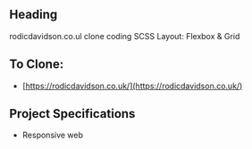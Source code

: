 ## Heading

rodicdavidson.co.ul clone coding
SCSS Layout: Flexbox & Grid

## To Clone:

- [https://rodicdavidson.co.uk/](https://rodicdavidson.co.uk/)

## Project Specifications

- Responsive web
